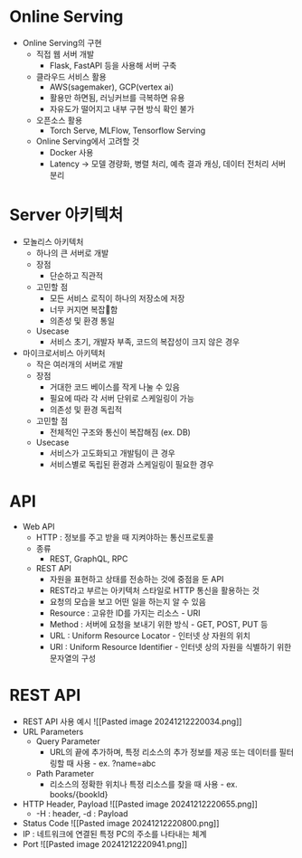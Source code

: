 # Online Serving
- Online Serving의 구현
	- 직접 웹 서버 개발
		- Flask, FastAPI 등을 사용해 서버 구축
	- 클라우드 서비스 활용
		- AWS(sagemaker), GCP(vertex ai)
		- 활용만 하면됨, 러닝커브를 극복하면 유용
		- 자유도가 떨어지고 내부 구현 방식 확인 불가
	- 오픈소스 활용
		- Torch Serve, MLFlow, Tensorflow Serving
	- Online Serving에서 고려할 것
		- Docker 사용
		- Latency -> 모델 경량화, 병렬 처리, 예측 결과 캐싱, 데이터 전처리 서버 분리
# Server 아키텍처
- 모놀리스 아키텍처
	- 하나의 큰 서버로 개발
	- 장점
		- 단순하고 직관적
	- 고민할 점
		- 모든 서비스 로직이 하나의 저장소에 저장
		- 너무 커지면 복잡함
		- 의존성 및 환경 통일
	- Usecase
		- 서비스 초기, 개발자 부족, 코드의 복잡성이 크지 않은 경우
- 마이크로서비스 아키텍처
	- 작은 여러개의 서버로 개발
	- 장점
		- 거대한 코드 베이스를 작게 나눌 수 있음
		- 필요에 따라 각 서버 단위로 스케일링이 가능
		- 의존성 및 환경 독립적
	- 고민할 점
		- 전체적인 구조와 통신이 복잡해짐 (ex. DB)
	- Usecase
		- 서비스가 고도화되고 개발팀이 큰 경우
		- 서비스별로 독립된 환경과 스케일링이 필요한 경우
# API
- Web API
	- HTTP : 정보를 주고 받을 때 지켜야하는 통신프로토콜
	- 종류
		- REST, GraphQL, RPC
	- REST API
		- 자원을 표현하고 상태를 전송하는 것에 중점을 둔 API
		- REST라고 부르는 아키텍처 스타일로 HTTP 통신을 활용하는 것
		- 요청의 모습을 보고 어떤 일을 하는지 알 수 있음
		- Resource : 고유한 ID를 가지는 리소스 - URI
		- Method : 서버에 요청을 보내기 위한 방식 - GET, POST, PUT 등
		- URL : Uniform Resource Locator - 인터넷 상 자원의 위치
		- URI : Uniform Resource Identifier - 인터넷 상의 자원을 식별하기 위한 문자열의 구성
# REST API
- REST API 사용 예시
	![[Pasted image 20241212220034.png]]
- URL Parameters
	- Query Parameter
		- URL의 끝에 추가하며, 특정 리소스의 추가 정보를 제공 또는 데이터를 필터링할 때 사용 - ex. ?name=abc
	- Path Parameter
		- 리소스의 정확한 위치나 특정 리소스를 찾을 때 사용 - ex. books/{bookId}
- HTTP Header, Payload
	![[Pasted image 20241212220655.png]]
	- -H : header, -d : Payload
- Status Code
	![[Pasted image 20241212220800.png]]
- IP : 네트워크에 연결된 특정 PC의 주소를 나타내는 체계
- Port
	![[Pasted image 20241212220941.png]]